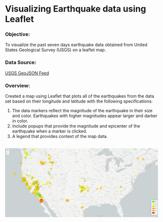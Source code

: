 # Visualizing Earthquake data using Leaflet

<h3>Objective:</h3>
To visualize the past seven days earthquake data obtained from United States Geological Survey (USGS) on a leaflet map.
<h3>Data Source:</h3>
<a href="https://earthquake.usgs.gov/earthquakes/feed/v1.0/geojson.php">USGS GeoJSON Feed</a>
<h3>Overview:</h3>
Created a map using Leaflet that plots all of the earthquakes from the data set based on their longitude and latitude with the following specifications:

1. The data markers reflect the magnitude of the earthquake in their size and color. Earthquakes with higher magnitudes appear larger and darker in color.
2. Include popups that provide the magnitude and epicenter of the earthquake when a marker is clicked.
3. A legend that provides context of the map data.
<br><br>
<img src="earthquake_leaflet.JPG">
